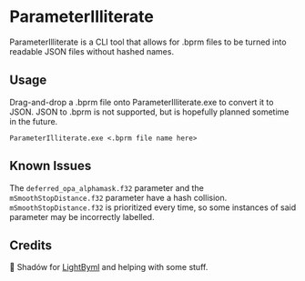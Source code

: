 # ParameterIlliterate

ParameterIlliterate is a CLI tool that allows for .bprm files to be turned into readable JSON files without hashed names.

## Usage

Drag-and-drop a .bprm file onto ParameterIlliterate.exe to convert it to JSON. JSON to .bprm is not supported, but is hopefully planned sometime in the future.
```
ParameterIlliterate.exe <.bprm file name here>
```

## Known Issues

The `deferred_opa_alphamask.f32` parameter and the `mSmoothStopDistance.f32` parameter have a hash collision. `mSmoothStopDistance.f32` is prioritized every time, so some instances of said parameter may be incorrectly labelled.

## Credits

💖 Shadów for [LightByml](https://github.com/shadowninja108/LightByml/) and helping with some stuff.

